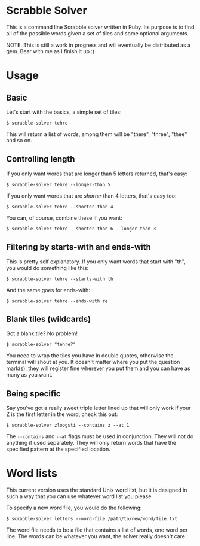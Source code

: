 # Scrabble Solver

This is a command line Scrabble solver written in Ruby. Its purpose is to find
all of the possible words given a set of tiles and some optional arguments.

NOTE: This is still a work in progress and will eventually be distributed as
a gem. Bear with me as I finish it up :)

# Usage

## Basic

Let's start with the basics, a simple set of tiles:

    $ scrabble-solver tehre

This will return a list of words, among them will be "there", "three", "thee"
and so on.

## Controlling length

If you only want words that are longer than 5 letters returned, that's easy:

    $ scrabble-solver tehre --longer-than 5

If you only want words that are *shorter* than 4 letters, that's easy too:

    $ scrabble-solver tehre --shorter-than 4

You can, of course, combine these if you want:

    $ scrabble-solver tehre --shorter-than 6 --longer-than 3

## Filtering by starts-with and ends-with

This is pretty self explanatory. If you only want words that start with "th",
you would do something like this:

    $ scrabble-solver tehre --starts-with th

And the same goes for ends-with:

    $ scrabble-solver tehre --ends-with re

## Blank tiles (wildcards)

Got a blank tile? No problem!

    $ scrabble-solver "tehre?"

You need to wrap the tiles you have in double quotes, otherwise the terminal
will shout at you. It doesn't matter where you put the question mark(s), they
will register fine wherever you put them and you can have as many as you want.

## Being specific

Say you've got a really sweet triple letter lined up that will only work if
your Z is the first letter in the word, check this out:

    $ scrabble-solver zloogsti --contains z --at 1

The `--contains` and `--at` flags must be used in conjunction. They will not
do anything if used separately. They will only return words that have the
specified pattern at the specified location.

# Word lists

This current version uses the standard Unix word list, but it is designed in
such a way that you can use whatever word list you please.

To specify a new word file, you would do the following:

    $ scrabble-solver letters --word-file /path/to/new/word/file.txt

The word file needs to be a file that contains a list of words, one word per
line. The words can be whatever you want, the solver really doesn't care.
